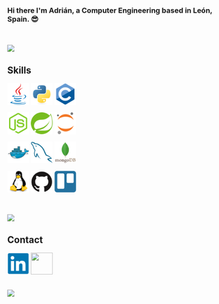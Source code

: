 ### Hi there I'm Adrián, a Computer Engineering based in León, Spain. 😎

<br>
<p><img align="center" src="https://github-readme-stats.vercel.app/api?username=apereg&show_icons=true&theme=radical"/></p>

## Skills
<p align="left">
<img src="https://raw.githubusercontent.com/devicons/devicon/master/icons/java/java-original.svg" width="50" height="50"/>
<img src="https://raw.githubusercontent.com/devicons/devicon/master/icons/python/python-original.svg" width="50" height="50"/>
<img src="https://raw.githubusercontent.com/devicons/devicon/master/icons/c/c-original.svg" width="50" height="50"/>
</p>

<p align="left">
<img src="https://raw.githubusercontent.com/devicons/devicon/master/icons/nodejs/nodejs-original.svg" width="50" height="50"/>
<img src="https://raw.githubusercontent.com/devicons/devicon/master/icons/spring/spring-original.svg" width="50" height="50"/>
<img src="https://raw.githubusercontent.com/devicons/devicon/master/icons/jupyter/jupyter-original.svg" width="50" height="50"/>
</p>

<p align="left">
<img src="https://raw.githubusercontent.com/devicons/devicon/master/icons/docker/docker-original.svg" width="50" height="50"/>
<img src="https://raw.githubusercontent.com/devicons/devicon/master/icons/mysql/mysql-original.svg" width="50" height="50"/>
<img src="https://raw.githubusercontent.com/devicons/devicon/master/icons/mongodb/mongodb-original-wordmark.svg" width="50" height="50"/>
</p>

<p align="left">
  <img src="https://raw.githubusercontent.com/devicons/devicon/master/icons/linux/linux-original.svg" width="50" height="50"/>
  <img src="https://raw.githubusercontent.com/devicons/devicon/master/icons/github/github-original.svg" width="50" height="50"/>
  <img src="https://raw.githubusercontent.com/devicons/devicon/master/icons/trello/trello-plain.svg" width="50" height="50"/>
</p>

<br>
<p><img align="center" src="https://github-readme-stats.vercel.app/api/top-langs/?username=apereg&theme=radical"/></p>

## Contact
<a href="https://bit.ly/3wzDu4F"> <img src="https://raw.githubusercontent.com/devicons/devicon/master/icons/linkedin/linkedin-original.svg" width="50" height="50"/></a>
<a href="mailto:apereg24@estudiantes.unileon.es"> <img src="https://imgur.com/Jd4Xybr.png" width="50" height="50"/> </a>

##
<p><img align="center" src="https://komarev.com/ghpvc/?username=apereg&color=ff69b4"/></p>
